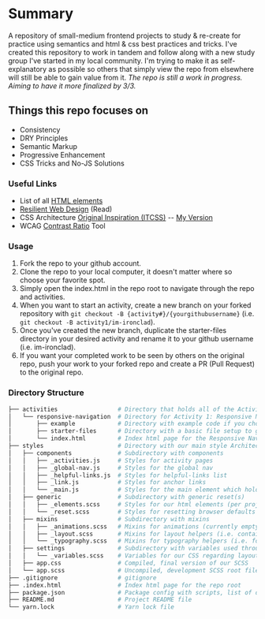 # Summary

A repository of small-medium frontend projects to study & re-create for practice using semantics and html & css best practices and tricks. I've created this repository to work in tandem and follow along with a new study group I've started in my local community. I'm trying to make it as self-explanatory as possible so others that simply view the repo from elsewhere will still be able to gain value from it. *The repo is still a work in progress. Aiming to have it more finalized by 3/3.*

## Things this repo focuses on

* Consistency
* DRY Principles
* Semantic Markup
* Progressive Enhancement
* CSS Tricks and No-JS Solutions

### Useful Links

* List of all [HTML elements](https://developer.mozilla.org/en-US/docs/Web/HTML/Element)
* [Resilient Web Design](https://resilientwebdesign.com) (Read)
* CSS Architecture [Original Inspiration (ITCSS)](https://www.xfive.co/blog/itcss-scalable-maintainable-css-architecture/) -- [My Version](https://github.com/im-ironclad/ironclad-gulp-starterkit)
* WCAG [Contrast Ratio](https://contrast-ratio.com/) Tool

### Usage

1. Fork the repo to your github account.
2. Clone the repo to your local computer, it doesn't matter where so choose your favorite spot.
3. Simply open the index.html in the repo root to navigate through the repo and activities.
4. When you want to start an activity, create a new branch on your forked repository with `git checkout -B {activity#}/{yourgithubusername}` (i.e. `git checkout -B activity1/im-ironclad`).
5. Once you've created the new branch, duplicate the starter-files directory in your desired activity and rename it to your github username (i.e. im-ironclad).
6. If you want your completed work to be seen by others on the original repo, push your work to your forked repo and create a PR (Pull Request) to the original repo.

### Directory Structure

```bash
├── activities                 # Directory that holds all of the Activities
│   └── responsive-navigation  # Directory for Activity 1: Responsive Navigation
│       ├── example            # Directory with example code if you choose to reference it, try not to until you have to!
│       ├── starter-files      # Directory with a basic file setup to get you started with the activity
│       └── index.html         # Index html page for the Responsive Navigation activity
├── styles                     # Directory with our main style Architecture (This affects everything but the activity example and starter files)
│   ├── components             # Subdirectory with components
│   │   ├── _activities.js     # Styles for activity pages
│   │   ├── _global-nav.js     # Styles for the global nav
│   │   ├── _helpful-links.js  # Styles for helpful-links list
│   │   ├── _link.js           # Styles for anchor links
│   │   └── _main.js           # Styles for the main element which holds all content
│   ├── generic                # Subdirectory with generic reset(s)
│   │   ├── _elements.scss     # Styles for our html elements (per project design, if applicable)
│   │   └── _reset.scss        # Styles for resetting browser defaults
│   ├── mixins                 # Subdirectory with mixins
│   │   ├── _animations.scss   # Mixins for animations (currently empty)
│   │   ├── _layout.scss       # Mixins for layout helpers (i.e. container() mixin)
│   │   └── _typography.scss   # Mixins for typography helpers (i.e. font-size() mixin)
│   ├── settings               # Subdirectory with variables used throughout our styles
│   │   └── _variables.scss    # Variables for our CSS regarding layout, spacing, colors and font styles
│   ├── app.css                # Compiled, final version of our SCSS
│   └── app.scss               # Uncompiled, development SCSS root file
├── .gitignore                 # gitignore
├── .index.html                # Index html page for the repo root
├── package.json               # Package config with scripts, list of dependencies etc.
├── README.md                  # Project README file
└── yarn.lock                  # Yarn lock file
```
